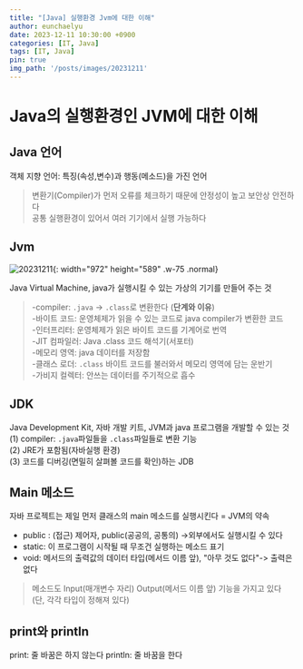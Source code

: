 ```yaml
---
title: "[Java] 실행환경 Jvm에 대한 이해"
author: eunchaelyu
date: 2023-12-11 10:30:00 +0900
categories: [IT, Java]
tags: [IT, Java]
pin: true
img_path: '/posts/images/20231211'
---
```


# Java의 실행환경인 JVM에 대한 이해      
## Java 언어  
  객체 지향 언어: 특징(속성,변수)과 행동(메소드)을 가진 언어      
> 변환기(Compiler)가 먼저 오류를 체크하기 때문에 안정성이 높고 보안상 안전하다        
> 공통 실행환경이 있어서 여러 기기에서 실행 가능하다        

## Jvm          
![20231211](https://github.com/eunchaelyu/eunchaelyu.github.io/assets/119996957/b1458578-d09e-4704-8e49-d8cbd0bb719e){: width="972" height="589" .w-75 .normal}
        
  Java Virtual Machine, java가 실행시킬 수 있는 가상의 기기를 만들어 주는 것          
> -compiler:  ``.java`` -> ``.class``로 변환한다  (**단계와 이유**)        
> -바이트 코드: 운영체제가 읽을 수 있는 코드로 java compiler가 변환한 코드      
> -인터프리터: 운영체제가 읽은 바이트 코드를 기계어로 번역  
> -JIT 컴파일러: Java .class 코드 해석기(서포터)  
> -메모리 영역: java 데이터를 저장함  
> -클래스 로더: ``.class`` 바이트 코드를 불러와서 메모리 영역에 담는 운반기  
> -가비지 컬렉터: 안쓰는 데이터를 주기적으로 흡수


## JDK
  Java Development Kit, 자바 개발 키트, JVM과 java 프로그램을 개발할 수 있는 것      
(1) compiler: ``.java``파일들을 ``.class``파일들로 변환 기능      
(2) JRE가 포함됨(자바실행 환경)      
(3) 코드를 디버깅(면밀히 살펴볼 코드를 확인)하는 JDB    

## Main 메소드  
  자바 프로젝트는 제일 먼저 클래스의 main 메소드를 실행시킨다 = JVM의 약속  

- public : (접근) 제어자, public(공공의, 공통의) ->외부에서도 실행시킬 수 있다        
- static: 이 프로그램이 시작될 때 무조건 실행하는 메소드 표기      
- void: 메서드의 출력값의 데이터 타입(메서드 이름 앞), "아무 것도 없다"-> 출력은 없다      

> 메소드도 Input(매개변수 자리) Output(메서드 이름 앞) 기능을 가지고 있다 (단, 각각 타입이 정해져 있다)      

## print와 println
print: 줄 바꿈은 하지 않는다
println: 줄 바꿈을 한다
